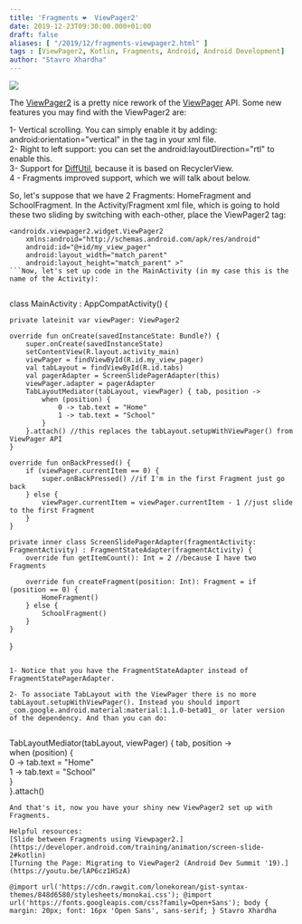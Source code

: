 ```yaml
---
title: 'Fragments ❤  ViewPager2'
date: 2019-12-23T09:30:00.000+01:00
draft: false
aliases: [ "/2019/12/fragments-viewpager2.html" ]
tags : [ViewPager2, Kotlin, Fragments, Android, Android Development]
author: "Stavro Xhardha"
---
```


[![](https://static.zerochan.net/Yami.Yugi.full.2628683.gif)](https://static.zerochan.net/Yami.Yugi.full.2628683.gif)

  
The [ViewPager2](https://developer.android.com/jetpack/androidx/releases/viewpager2) is a pretty nice rework of the [ViewPager](https://developer.android.com/reference/android/support/v4/view/ViewPager) API. Some new features you may find with the ViewPager2 are:  
  
1- Vertical scrolling. You can simply enable it by adding: android:orientation="vertical" in the <ViewPager2> tag in your xml file.  
2- Right to left support: you can set the android:layoutDirection="rtl" to enable this.  
3- Support for [DiffUtil](https://developer.android.com/reference/kotlin/androidx/recyclerview/widget/DiffUtil), because it is based on RecyclerView.  
4 - Fragments improved support, which we will talk about below.  
  
So, let's suppose that we have 2 Fragments: HomeFragment and SchoolFragment. In the Activity/Fragment xml file, which is going to hold these two sliding by switching with each-other, place the ViewPager2 tag:  
  
```
<androidx.viewpager2.widget.ViewPager2  
    xmlns:android="http://schemas.android.com/apk/res/android"  
    android:id="@+id/my_view_pager"  
    android:layout_width="match_parent"  
    android:layout_height="match_parent" >"
```Now, let's set up code in the MainActivity (in my case this is the name of the Activity):  
  
```
class MainActivity : AppCompatActivity() {  
  
    private lateinit var viewPager: ViewPager2  
  
    override fun onCreate(savedInstanceState: Bundle?) {  
        super.onCreate(savedInstanceState)  
        setContentView(R.layout.activity_main)  
        viewPager = findViewById(R.id.my_view_pager)  
        val tabLayout = findViewById(R.id.tabs)  
        val pagerAdapter = ScreenSlidePagerAdapter(this)  
        viewPager.adapter = pagerAdapter  
        TabLayoutMediator(tabLayout, viewPager) { tab, position ->  
            when (position) {  
                0 -> tab.text = "Home"  
                1 -> tab.text = "School"  
            }  
        }.attach() //this replaces the tabLayout.setupWithViewPager() from ViewPager API  
    }  
  
    override fun onBackPressed() {  
        if (viewPager.currentItem == 0) {  
            super.onBackPressed() //if I'm in the first Fragment just go back  
        } else {  
            viewPager.currentItem = viewPager.currentItem - 1 //just slide to the first Fragment  
        }  
    }  
  
    private inner class ScreenSlidePagerAdapter(fragmentActivity: FragmentActivity) : FragmentStateAdapter(fragmentActivity) {  
        override fun getItemCount(): Int = 2 //because I have two Fragments  
  
        override fun createFragment(position: Int): Fragment = if (position == 0) {  
            HomeFragment()  
        } else {  
            SchoolFragment()  
        }  
    }  
}
```Some things to spot here though.  
  
1- Notice that you have the FragmentStateAdapter instead of FragmentStatePagerAdapter.  
  
2- To associate TabLayout with the ViewPager there is no more tabLayout.setupWithViewPager(). Instead you should import _com.google.android.material:material:1.1.0-beta01_ or later version of the dependency. And than you can do:  
  
```
TabLayoutMediator(tabLayout, viewPager) { tab, position ->  
            when (position) {  
                0 -> tab.text = "Home"  
                1 -> tab.text = "School"  
            }  
        }.attach()
```  
And that's it, now you have your shiny new ViewPager2 set up with Fragments.  
  
Helpful resources:  
[Slide between Fragments using Viewpager2.](https://developer.android.com/training/animation/screen-slide-2#kotlin)  
[Turning the Page: Migrating to ViewPager2 (Android Dev Summit '19).](https://youtu.be/lAP6cz1HSzA)  
  
@import url('https://cdn.rawgit.com/lonekorean/gist-syntax-themes/848d6580/stylesheets/monokai.css'); @import url('https://fonts.googleapis.com/css?family=Open+Sans'); body { margin: 20px; font: 16px 'Open Sans', sans-serif; } Stavro Xhardha